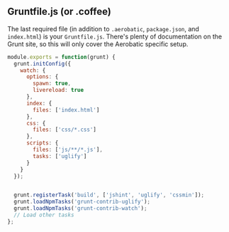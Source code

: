 

## Gruntfile.js (or .coffee)
The last required file (in addition to `.aerobatic`, `package.json`, and `index.html`) is your `Gruntfile.js`. There's plenty of documentation on the Grunt site, so this will only cover the Aerobatic specific setup.

```js
module.exports = function(grunt) {
  grunt.initConfig({
    watch: {
      options: {
        spawn: true,
        livereload: true
      },
      index: {
        files: ['index.html']
      },
      css: {
        files: ['css/*.css']
      },
      scripts: {
        files: ['js/**/*.js'],
        tasks: ['uglify']
      }
    }
  });


  grunt.registerTask('build', ['jshint', 'uglify', 'cssmin']);
  grunt.loadNpmTasks('grunt-contrib-uglify');
  grunt.loadNpmTasks('grunt-contrib-watch');
  // Load other tasks
};
```  
